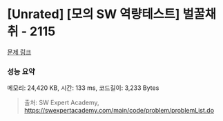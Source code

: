 # [Unrated] [모의 SW 역량테스트] 벌꿀채취 - 2115 

[문제 링크](https://swexpertacademy.com/main/code/problem/problemDetail.do?contestProbId=AV5V4A46AdIDFAWu) 

### 성능 요약

메모리: 24,420 KB, 시간: 133 ms, 코드길이: 3,233 Bytes



> 출처: SW Expert Academy, https://swexpertacademy.com/main/code/problem/problemList.do